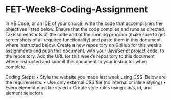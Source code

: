 # FET-Week8-Coding-Assignment

In VS Code, or an IDE of your choice, write the code that accomplishes the objectives listed below. Ensure that the code compiles and runs as directed. Take screenshots of the code and of the running program (make sure to get screenshots of all required functionality) and paste them in this document where instructed below. 
Create a new repository on GitHub for this week’s assignments and push this document, with your JavaScript project code, to the repository. 
Add the URL for this week’s repository to this document where instructed and submit this document to your instructor when complete.

Coding Steps:
	•	Style the website you made last week using CSS. Below are the requirements:
	•	Use only external CSS file (no internal or inline styling)
	•	Every element must be styled
	•	Create style rules using class, id, and element selectors
